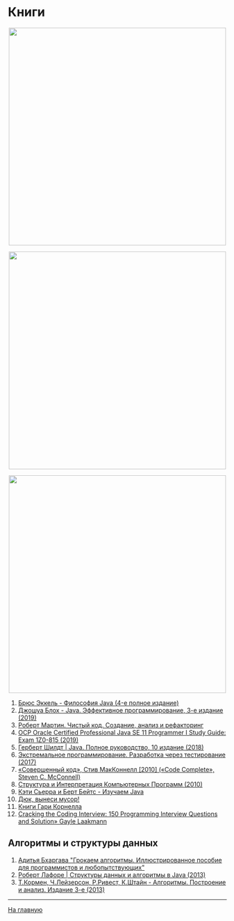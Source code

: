 # Книги
<p align="center"><img src="https://github.com/user-attachments/assets/d2099e85-dc7a-4a48-a415-a46ab644a6c2" width="500"/></p>
<p align="center"><img src="https://github.com/ArtemA1ekseev/learning-java-2025/assets/113195869/de5f9bfe-0fb1-4773-9f73-d89f6149a6ad" width="500"/></p>
<p align="center"><img src="https://github.com/user-attachments/assets/1b292049-d27f-44a9-a179-d60c1f81e0e4" width="500"/></p>

1) [Брюс Эккель - Философия Java (4-е полное издание)](https://vk.com/wall-111905078_39751)
2) [Джошуа Блох - Java. Эффективное программирование, 3-е издание (2019)](https://vk.com/wall-111905078_40003)
3) [Роберт Мартин. Чистый код. Создание, анализ и рефакторинг](https://vk.com/wall-159224823_74600)
4) [OCP Oracle Certified Professional Java SE 11 Programmer I Study Guide: Exam 1Z0-815 (2019)](https://vk.com/wall-54530371_315970)
5) [Герберт Шилдт | Java. Полное руководство, 10 издание (2018)](https://vk.com/wall-111905078_11972)
6) [Экстремальное программирование. Разработка через тестирование (2017)](https://vk.com/wall-54530371_175887)
7) [«Совершенный код», Стив МакКоннелл [2010] («Code Complete», Steven C. McConnell)](https://vk.com/wall-30666517_1497256)
8) [Структура и Интерпретация Компьютерных Программ (2010)](https://vk.com/wall-54530371_91647)
9) [Кэти Сьерра и Берт Бейтс - Изучаем Java](https://vk.com/wall-111905078_16624)
10) [Дюк, вынеси мусор!](https://habr.com/ru/articles/269621/)
11) [Книги Гари Корнелла](https://www.labirint.ru/authors/78641/)
12) [Cracking the Coding Interview: 150 Programming Interview Questions and Solution»
Gayle Laakmann](https://vk.com/wall-79831840_18413)
## Алгоритмы и структуры данных
1) [Адитья Бхаргава "Грокаем алгоритмы. Иллюстрированное пособие для программистов и любопытствующих"](https://vk.com/wall-54530371_184116)
2) [Роберт Лафоре | Структуры данных и алгоритмы в Java (2013)](https://vk.com/wall-111905078_36372)
3) [Т.Кормен, Ч.Лейзерсон, Р.Ривест, К.Штайн - Алгоритмы. Построение и анализ. Издание 3-е (2013)](https://vk.com/wall-54530371_2325)

_________________________________________________________________
[На главную](https://github.com/ArtemA1ekseev/learning-java-2025/blob/main/README.md)
